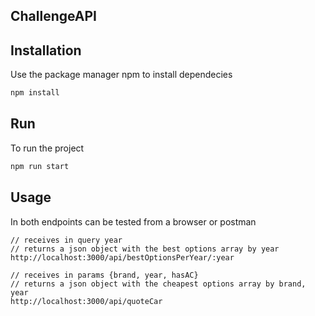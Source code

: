 ## ChallengeAPI

## Installation

Use the package manager npm to install dependecies

```bash
npm install
```

## Run

To run the project

```bash
npm run start
```

## Usage

In both endpoints can be tested from a browser or postman

```
// receives in query year
// returns a json object with the best options array by year 
http://localhost:3000/api/bestOptionsPerYear/:year

// receives in params {brand, year, hasAC}
// returns a json object with the cheapest options array by brand, year 
http://localhost:3000/api/quoteCar
```
